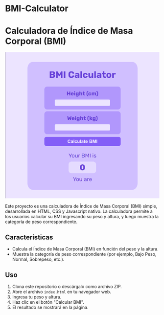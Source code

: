 # BMI-Calculator

# Calculadora de Índice de Masa Corporal (BMI)

![Calculadora BMI](https://github.com/FrankmDev/BMI-Calculator/blob/c5575bb1cc999121b5dd0aa501f0ae3e001a2abe/BMI-Calculator.png)

Este proyecto es una calculadora de Índice de Masa Corporal (BMI) simple, desarrollada en HTML, CSS y Javascript nativo. La calculadora permite a los usuarios calcular su BMI ingresando su peso y altura, y luego muestra la categoría de peso correspondiente.


## Características

- Calcula el Índice de Masa Corporal (BMI) en función del peso y la altura.
- Muestra la categoría de peso correspondiente (por ejemplo, Bajo Peso, Normal, Sobrepeso, etc.).

## Uso

1. Clona este repositorio o descárgalo como archivo ZIP.
2. Abre el archivo `index.html` en tu navegador web.
3. Ingresa tu peso y altura.
4. Haz clic en el botón "Calcular BMI".
5. El resultado se mostrará en la página.

